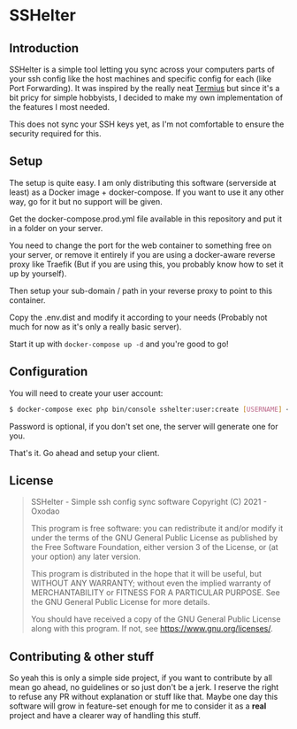# SSHelter

## Introduction

SSHelter is a simple tool letting you sync across your computers parts of your ssh config like the host machines and specific config for each (like Port Forwarding). It was inspired by the really neat [Termius](https://termius.com/) but since it's a bit pricy for simple hobbyists, I decided to make my own implementation of the features I most needed.

This does not sync your SSH keys yet, as I'm not comfortable to ensure the security required for this.

## Setup

The setup is quite easy. I am only distributing this software (serverside at least) as a Docker image + docker-compose. If you want to use it any other way, go for it but no support will be given.

Get the docker-compose.prod.yml file available in this repository and put it in a folder on your server.

You need to change the port for the web container to something free on your server, or remove it entirely if you are using a docker-aware reverse proxy like Traefik (But if you are using this, you probably know how to set it up by yourself).

Then setup your sub-domain / path in your reverse proxy to point to this container.

Copy the .env.dist and modify it according to your needs (Probably not much for now as it's only a really basic server).

Start it up with `docker-compose up -d` and you're good to go!


## Configuration

You will need to create your user account:

```sh
$ docker-compose exec php bin/console sshelter:user:create [USERNAME] <password>
```

Password is optional, if you don't set one, the server will generate one for you.

That's it. Go ahead and setup your client.

## License

> SSHelter - Simple ssh config sync software
> Copyright (C) 2021 - Oxodao
> 
> This program is free software: you can redistribute it and/or modify
> it under the terms of the GNU General Public License as published by
> the Free Software Foundation, either version 3 of the License, or
> (at your option) any later version.
> 
> This program is distributed in the hope that it will be useful,
> but WITHOUT ANY WARRANTY; without even the implied warranty of
> MERCHANTABILITY or FITNESS FOR A PARTICULAR PURPOSE.  See the
> GNU General Public License for more details.
> 
> You should have received a copy of the GNU General Public License
> along with this program.  If not, see <https://www.gnu.org/licenses/>.

## Contributing & other stuff

So yeah this is only a simple side project, if you want to contribute by all mean go ahead, no guidelines or so just don't be a jerk. I reserve the right to refuse any PR without explanation or stuff like that. Maybe one day this software will grow in feature-set enough for me to consider it as a **real** project and have a clearer way of handling this stuff.
